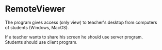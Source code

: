 RemoteViewer
============

The program gives access (only view) to teacher's desktop from computers of students (Windows, MacOS).

If a teacher wants to share his screen he should use server program. Students should use client program.
